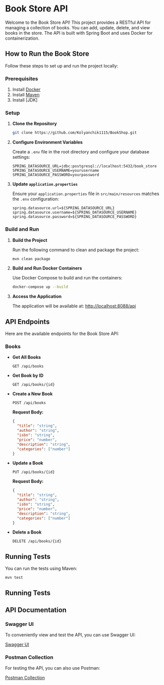 
# Book Store API

Welcome to the Book Store API! This project provides a RESTful API for managing a collection of books. You can add, update, delete, and view books in the store. The API is built with Spring Boot and uses Docker for containerization.

## How to Run the Book Store

Follow these steps to set up and run the project locally:

### Prerequisites

1. Install [Docker](https://www.docker.com/products/docker-desktop)
2. Install [Maven](https://maven.apache.org/install.html)
3. Install [JDK]



### Setup

1. **Clone the Repository**

   ```bash
   git clone https://github.com/Kolyanchik1115/BookShop.git
   ```

2. **Configure Environment Variables**

   Create a `.env` file in the root directory and configure your database settings:

   ```dotenv
   SPRING_DATASOURCE_URL=jdbc:postgresql://localhost:5432/book_store
   SPRING_DATASOURCE_USERNAME=yourusername
   SPRING_DATASOURCE_PASSWORD=yourpassword
   ```

3. **Update `application.properties`**

   Ensure your `application.properties` file in `src/main/resources` matches the `.env` configuration:

   ```properties
   spring.datasource.url=${SPRING_DATASOURCE_URL}
   spring.datasource.username=${SPRING_DATASOURCE_USERNAME}
   spring.datasource.password=${SPRING_DATASOURCE_PASSWORD}
   ```

### Build and Run

1. **Build the Project**

   Run the following command to clean and package the project:

   ```bash
   mvn clean package
   ```

2. **Build and Run Docker Containers**

   Use Docker Compose to build and run the containers:

   ```bash
   docker-compose up --build
   ```

3. **Access the Application**

   The application will be available at: [http://localhost:8088/api](http://localhost:8088/api)

## API Endpoints

Here are the available endpoints for the Book Store API:

### Books

- **Get All Books**

  ```http
  GET /api/books
  ```

- **Get Book by ID**

  ```http
  GET /api/books/{id}
  ```

- **Create a New Book**

  ```http
  POST /api/books
  ```

  **Request Body:**

  ```json
  {
    "title": "string",
    "author": "string",
    "isbn": "string",
    "price": "number",
    "description": "string",
    "categories": ["number"]
  }
  ```

- **Update a Book**

  ```http
  PUT /api/books/{id}
  ```

  **Request Body:**

  ```json
  {
    "title": "string",
    "author": "string",
    "isbn": "string",
    "price": "number",
    "description": "string",
    "categories": ["number"]
  }
  ```

- **Delete a Book**

  ```http
  DELETE /api/books/{id}
  ```

## Running Tests

You can run the tests using Maven:

```bash
mvn test
```
## Running Tests

## API Documentation

### Swagger UI

To conveniently view and test the API, you can use Swagger UI:

[Swagger UI](http://localhost:8088/api/swagger-ui/index.html)

### Postman Collection

For testing the API, you can also use Postman:

[Postman Collection](https://documenter.getpostman.com/view/24380148/2sA3kYhKew)
